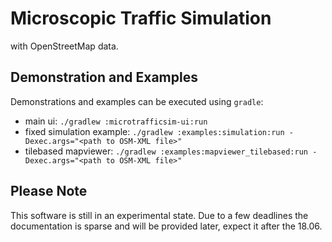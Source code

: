 # Microscopic Traffic Simulation
with OpenStreetMap data.

## Demonstration and Examples
Demonstrations and examples can be executed using `gradle`:

- main ui:
    ```./gradlew :microtrafficsim-ui:run```
- fixed simulation example:
    ```./gradlew :examples:simulation:run -Dexec.args="<path to OSM-XML file>"```
- tilebased mapviewer:
    ```./gradlew :examples:mapviewer_tilebased:run -Dexec.args="<path to OSM-XML file>"```

## Please Note
This software is still in an experimental state. Due to a few deadlines the
documentation is sparse and will be provided later, expect it after the 18.06.
